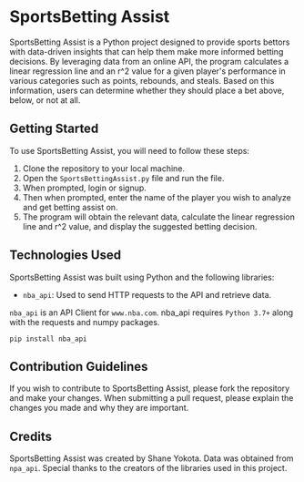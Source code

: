 # SportsBetting Assist

SportsBetting Assist is a Python project designed to provide sports bettors with data-driven insights that can help them make more informed betting decisions. By leveraging data from an online API, the program calculates a linear regression line and an r^2 value for a given player's performance in various categories such as points, rebounds, and steals. Based on this information, users can determine whether they should place a bet above, below, or not at all.

## Getting Started

To use SportsBetting Assist, you will need to follow these steps:

1. Clone the repository to your local machine.
2. Open the `SportsBettingAssist.py` file and run the file.
3. When prompted, login or signup.
4. Then when prompted, enter the name of the player you wish to analyze and get betting assist on.
5. The program will obtain the relevant data, calculate the linear regression line and r^2 value, and display the suggested betting decision.

## Technologies Used

SportsBetting Assist was built using Python and the following libraries:

* `nba_api`: Used to send HTTP requests to the API and retrieve data.

`nba_api` is an API Client for `www.nba.com`. nba_api requires `Python 3.7+` along with the requests and numpy packages. 
```
pip install nba_api
```

## Contribution Guidelines

If you wish to contribute to SportsBetting Assist, please fork the repository and make your changes. When submitting a pull request, please explain the changes you made and why they are important.

## Credits

SportsBetting Assist was created by Shane Yokota. Data was obtained from `npa_api`. Special thanks to the creators of the libraries used in this project.